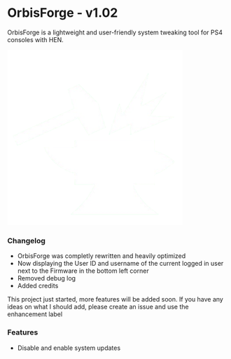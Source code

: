 # OrbisForge - v1.02

OrbisForge is a lightweight and user-friendly system tweaking tool for PS4 consoles with HEN.

<img src="https://github.com/PurpleLUM4/OrbisForge/blob/main/assets/images/anvil.png?raw=true">

### Changelog
 - OrbisForge was completly rewritten and heavily optimized
 - Now displaying the User ID and username of the current logged in user next to the Firmware in the bottom left corner
 - Removed debug log
 - Added credits

This project just started, more features will be added soon. If you have any ideas on what
I should add, please create an issue and use the enhancement label
### Features
- Disable and enable system updates
